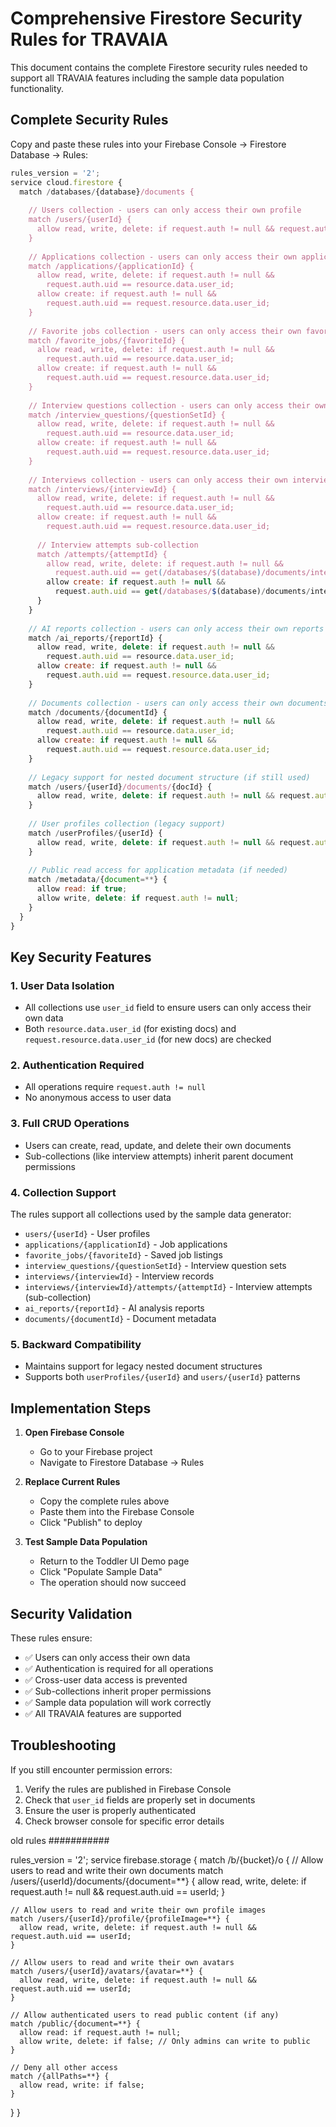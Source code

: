 # Comprehensive Firestore Security Rules for TRAVAIA

This document contains the complete Firestore security rules needed to support all TRAVAIA features including the sample data population functionality.

## Complete Security Rules

Copy and paste these rules into your Firebase Console → Firestore Database → Rules:

```javascript
rules_version = '2';
service cloud.firestore {
  match /databases/{database}/documents {
    
    // Users collection - users can only access their own profile
    match /users/{userId} {
      allow read, write, delete: if request.auth != null && request.auth.uid == userId;
    }
    
    // Applications collection - users can only access their own applications
    match /applications/{applicationId} {
      allow read, write, delete: if request.auth != null && 
        request.auth.uid == resource.data.user_id;
      allow create: if request.auth != null && 
        request.auth.uid == request.resource.data.user_id;
    }
    
    // Favorite jobs collection - users can only access their own favorites
    match /favorite_jobs/{favoriteId} {
      allow read, write, delete: if request.auth != null && 
        request.auth.uid == resource.data.user_id;
      allow create: if request.auth != null && 
        request.auth.uid == request.resource.data.user_id;
    }
    
    // Interview questions collection - users can only access their own question sets
    match /interview_questions/{questionSetId} {
      allow read, write, delete: if request.auth != null && 
        request.auth.uid == resource.data.user_id;
      allow create: if request.auth != null && 
        request.auth.uid == request.resource.data.user_id;
    }
    
    // Interviews collection - users can only access their own interviews
    match /interviews/{interviewId} {
      allow read, write, delete: if request.auth != null && 
        request.auth.uid == resource.data.user_id;
      allow create: if request.auth != null && 
        request.auth.uid == request.resource.data.user_id;
      
      // Interview attempts sub-collection
      match /attempts/{attemptId} {
        allow read, write, delete: if request.auth != null && 
          request.auth.uid == get(/databases/$(database)/documents/interviews/$(interviewId)).data.user_id;
        allow create: if request.auth != null && 
          request.auth.uid == get(/databases/$(database)/documents/interviews/$(interviewId)).data.user_id;
      }
    }
    
    // AI reports collection - users can only access their own reports
    match /ai_reports/{reportId} {
      allow read, write, delete: if request.auth != null && 
        request.auth.uid == resource.data.user_id;
      allow create: if request.auth != null && 
        request.auth.uid == request.resource.data.user_id;
    }
    
    // Documents collection - users can only access their own documents
    match /documents/{documentId} {
      allow read, write, delete: if request.auth != null && 
        request.auth.uid == resource.data.user_id;
      allow create: if request.auth != null && 
        request.auth.uid == request.resource.data.user_id;
    }
    
    // Legacy support for nested document structure (if still used)
    match /users/{userId}/documents/{docId} {
      allow read, write, delete: if request.auth != null && request.auth.uid == userId;
    }
    
    // User profiles collection (legacy support)
    match /userProfiles/{userId} {
      allow read, write, delete: if request.auth != null && request.auth.uid == userId;
    }
    
    // Public read access for application metadata (if needed)
    match /metadata/{document=**} {
      allow read: if true;
      allow write, delete: if request.auth != null;
    }
  }
}
```

## Key Security Features

### 1. **User Data Isolation**
- All collections use `user_id` field to ensure users can only access their own data
- Both `resource.data.user_id` (for existing docs) and `request.resource.data.user_id` (for new docs) are checked

### 2. **Authentication Required**
- All operations require `request.auth != null`
- No anonymous access to user data

### 3. **Full CRUD Operations**
- Users can create, read, update, and delete their own documents
- Sub-collections (like interview attempts) inherit parent document permissions

### 4. **Collection Support**
The rules support all collections used by the sample data generator:
- `users/{userId}` - User profiles
- `applications/{applicationId}` - Job applications
- `favorite_jobs/{favoriteId}` - Saved job listings
- `interview_questions/{questionSetId}` - Interview question sets
- `interviews/{interviewId}` - Interview records
- `interviews/{interviewId}/attempts/{attemptId}` - Interview attempts (sub-collection)
- `ai_reports/{reportId}` - AI analysis reports
- `documents/{documentId}` - Document metadata

### 5. **Backward Compatibility**
- Maintains support for legacy nested document structures
- Supports both `userProfiles/{userId}` and `users/{userId}` patterns

## Implementation Steps

1. **Open Firebase Console**
   - Go to your Firebase project
   - Navigate to Firestore Database → Rules

2. **Replace Current Rules**
   - Copy the complete rules above
   - Paste them into the Firebase Console
   - Click "Publish" to deploy

3. **Test Sample Data Population**
   - Return to the Toddler UI Demo page
   - Click "Populate Sample Data"
   - The operation should now succeed

## Security Validation

These rules ensure:
- ✅ Users can only access their own data
- ✅ Authentication is required for all operations
- ✅ Cross-user data access is prevented
- ✅ Sub-collections inherit proper permissions
- ✅ Sample data population will work correctly
- ✅ All TRAVAIA features are supported

## Troubleshooting

If you still encounter permission errors:
1. Verify the rules are published in Firebase Console
2. Check that `user_id` fields are properly set in documents
3. Ensure the user is properly authenticated
4. Check browser console for specific error details


old rules ###########


rules_version = '2';
service firebase.storage {
  match /b/{bucket}/o {
    // Allow users to read and write their own documents
    match /users/{userId}/documents/{document=**} {
      allow read, write, delete: if request.auth != null && request.auth.uid == userId;
    }
    
    // Allow users to read and write their own profile images
    match /users/{userId}/profile/{profileImage=**} {
      allow read, write, delete: if request.auth != null && request.auth.uid == userId;
    }
    
    // Allow users to read and write their own avatars
    match /users/{userId}/avatars/{avatar=**} {
      allow read, write, delete: if request.auth != null && request.auth.uid == userId;
    }
    
    // Allow authenticated users to read public content (if any)
    match /public/{document=**} {
      allow read: if request.auth != null;
      allow write, delete: if false; // Only admins can write to public
    }
    
    // Deny all other access
    match /{allPaths=**} {
      allow read, write: if false;
    }
  }
}
